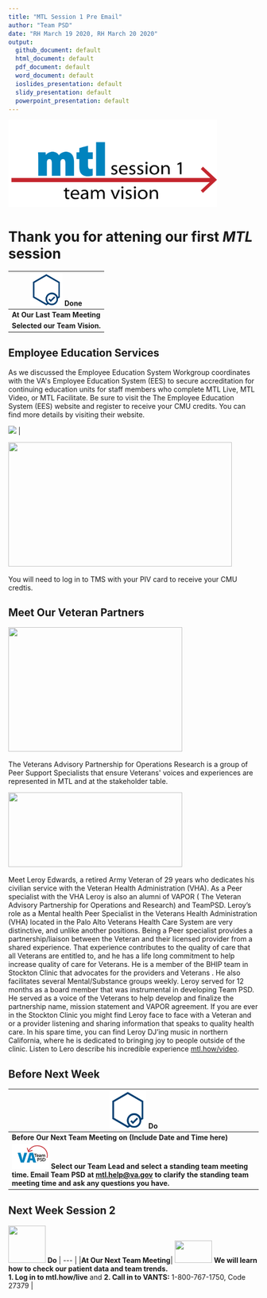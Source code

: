 ```yaml
---
title: "MTL Session 1 Pre Email"
author: "Team PSD"
date: "RH March 19 2020, RH March 20 2020"
output: 
  github_document: default
  html_document: default
  pdf_document: default
  word_document: default
  ioslides_presentation: default
  slidy_presentation: default
  powerpoint_presentation: default
---
```


<!-- MTL Logo, HTML img tag -->
[<img src = "https://github.com/lzim/teampsd/blob/master/resources/title_slides/mtl_s01_teamvision_title.png"
     height = "175" width = "420">](https://github.com/lzim/mtl/blob/master/blue/session01/s01_learner/mtl_session01_see.md)

# Thank you for attening our first *MTL* session

<!-- Do/Done Tables -->
| <img src = "https://raw.githubusercontent.com/lzim/teampsd/master/resources/icons/done.png" height = "65" width = "65"> **Done** | 
| --- |
|**At Our Last Team Meeting**|
|**Selected our Team Vision.** 


## Employee Education Services 
As we discussed the Employee Education System Workgroup coordinates with the VA's Employee Education System (EES) to secure accreditation for continuing education units for staff members who complete MTL Live, MTL Video, or MTL Facilitate.  Be sure to visit the The Employee Education System (EES) website and register to receive your CMU credits. You can find more details by visiting their website. 

<img src="https://github.com/lzim/teampsd/blob/rita_2020_03_19_email_template_issue_1176/mtl_facilitate_workgroup/pre_post_emails/va_tmps_logo.jpg"> |

<img src="https://forio.com/app/va/va-psd-team/DynamicData/Admin/What%20We%20Do/team_psd_ees.png" height="250" width="450"> 

You will need to log in to TMS with your PIV card to receive your CMU credtis.


## Meet Our Veteran Partners

[<img src="https://forio.com/app/va/va-psd-team/DynamicData/Admin/What%20We%20Do/team_psd_vapor.png" height="250" width="350">](https://www.tms.va.gov/SecureAuth35/) 


The Veterans Advisory Partnership for Operations Research is a group of Peer Support Specialists that ensure Veterans' voices and experiences are represented in MTL and at the stakeholder table.

[<img src="https://github.com/lzim/teampsd/blob/rita_2020_03_19_email_template_issue_1176/mtl_facilitate_workgroup/pre_post_emails/edwards_vapor.jpg" height="150" width="350">](https://youtu.be/v__ajZngWNA)

Meet Leroy Edwards, a retired Army Veteran of 29 years who dedicates his civilian service with the Veteran Health Administration (VHA). As a Peer specialist with the VHA Leroy is also an alumni of VAPOR ( The Veteran Advisory Partnership for Operations and Research) and TeamPSD. Leroy’s role as a Mental health Peer Specialist in the Veterans Health Administration (VHA) located in the Palo Alto Veterans Health Care System are very distinctive, and unlike another positions. Being a Peer specialist provides a partnership/liaison between the Veteran and their licensed provider from a shared experience. That experience contributes to the quality of care that all Veterans are entitled to, and he has a life long commitment to help increase quality of care for Veterans. He is a member of the BHIP team in Stockton Clinic that advocates for the providers and Veterans . He also facilitates several Mental/Substance groups weekly. Leroy served for 12 months as a board member that was instrumental in developing Team PSD. He served as a voice of the Veterans to help develop and finalize the partnership name, mission statement and VAPOR agreement. If you are ever in the Stockton Clinic you might find Leroy face to face with a Veteran and or a provider listening and sharing information that speaks to quality health care. In his spare time, you can find Leroy DJ’ing music in northern California, where he is dedicated to bringing joy to people outside of the clinic. Listen to Lero describe his incredible experience [mtl.how/video](https://youtu.be/v__ajZngWNA).

## Before Next Week

<img src = "https://raw.githubusercontent.com/lzim/teampsd/master/resources/icons/done.png" height = "75" width = "75"> **Do** |
| --- |
|**Before Our Next Team Meeting on (Include Date and Time here)**| 
|[<img src = "https://raw.githubusercontent.com/lzim/teampsd/master/resources/logos/va_team_psd_logo_sq_sm.png" height = "50" width = "75">](mailto:mtl.help@va.gov) **Select our Team Lead and select a standing team meeting time. Email Team PSD at mtl.help@va.gov to clarify the standing team meeting time and ask any questions you have.**  |


## Next Week Session 2


[<img src = "https://raw.githubusercontent.com/lzim/teampsd/hexagon_icons/np_synchronize_778914_003F72.png" height = "75" width = "75">](https://github.com/lzim/mtl/blob/master/session01/s01_learner/mtl_session01_see.md) **Do**
| --- |
|**At Our Next Team Meeting**|
[<img src = "https://github.com/lzim/teampsd/blob/master/resources/logos/mtl_how_live_sm.png" height = "45" width = "75">](http://mtl.how/live) **We will learn how to check our patient data and team trends.**  
**1. Log in to mtl.how/live** and **2. Call in to VANTS:** 1-800-767-1750, Code 27379 |

